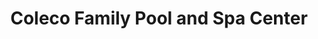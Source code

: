 ---
title: "Coleco Family Pool and Spa Center"
url: /springvale/coleco-family-pool-and-spa-center/
shop: swimming pool
---